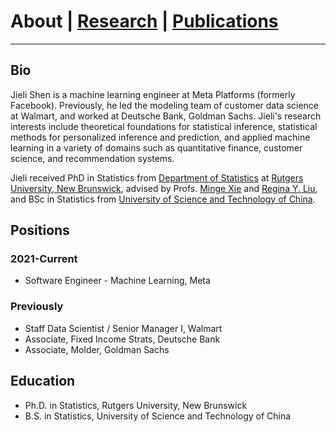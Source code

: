 # About | [Research](/research) | [Publications](https://scholar.google.com/citations?user=itO_fw8AAAAJ&hl=en)
---

## Bio 

Jieli Shen is a machine learning engineer at Meta Platforms (formerly Facebook). Previously, he led the modeling team of customer data science at Walmart, and worked at Deutsche Bank, Goldman Sachs. Jieli's research interests include theoretical foundations for statistical inference, statistical methods for personalized inference and prediction, and applied machine learning in a variety of domains such as quantitative finance, customer science, and recommendation systems. 

Jieli received PhD in Statistics from <a href="http://stat.rutgers.edu/"> Department of Statistics</a> at <a href="https://newbrunswick.rutgers.edu/">Rutgers University, New Brunswick</a>, advised by Profs. <a href="http://www.stat.rutgers.edu/home/mxie/">Minge Xie</a> and <a href="http://www.stat.rutgers.edu/joomlatools-files/docman-files/Liu-CV-05-2015.pdf">Regina Y. Liu</a>, and BSc in Statistics from <a href="http://www.ustc.edu.cn/">University of Science and Technology of China</a>.


## Positions
### 2021-Current
* Software Engineer - Machine Learning, Meta

### Previously
* Staff Data Scientist / Senior Manager I, Walmart
* Associate, Fixed Income Strats, Deutsche Bank
* Associate, Molder, Goldman Sachs

## Education 
* Ph.D. in Statistics, Rutgers University, New Brunswick
*  B.S. in Statistics, University of Science and Technology of China
